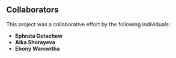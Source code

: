 ## Collaborators

This project was a collaborative effort by the following individuals:

- **Ephrata Getachew**
- **Aika Shorayeva**  
- **Ebony Wamwitha**
  
